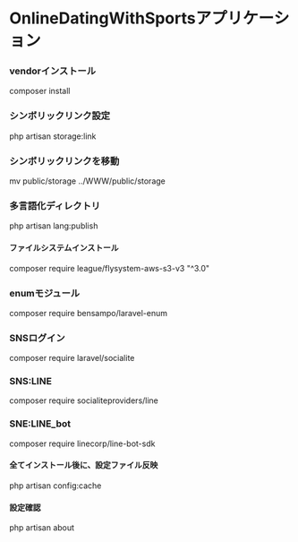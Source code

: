 # OnlineDatingWithSportsアプリケーション

### vendorインストール

composer install

### シンボリックリンク設定

php artisan storage:link

### シンボリックリンクを移動

mv public/storage ../WWW/public/storage

### 多言語化ディレクトリ

php artisan lang:publish

#### ファイルシステムインストール

composer require league/flysystem-aws-s3-v3 "^3.0"

### enumモジュール

composer require bensampo/laravel-enum

### SNSログイン

composer require laravel/socialite

### SNS:LINE

composer require socialiteproviders/line

### SNE:LINE_bot

composer require linecorp/line-bot-sdk

#### 全てインストール後に、設定ファイル反映

php artisan config:cache

#### 設定確認

php artisan about
